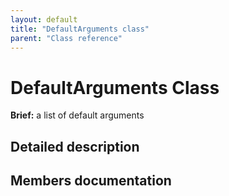 ```yaml
---
layout: default
title: "DefaultArguments class"
parent: "Class reference"
---
```


# DefaultArguments Class

**Brief:** a list of default arguments

## Detailed description

## Members documentation

